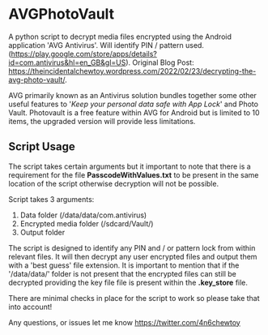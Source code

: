 # AVGPhotoVault
A python script to decrypt media files encrypted using the Android application 'AVG Antivirus'. Will identify PIN / pattern used. (https://play.google.com/store/apps/details?id=com.antivirus&hl=en_GB&gl=US). Original Blog Post: https://theincidentalchewtoy.wordpress.com/2022/02/23/decrypting-the-avg-photo-vault/.

AVG primarily known as an Antivirus solution bundles together some other useful features to '_Keep your personal data safe with App Lock_' and Photo Vault. Photovault is a free feature within AVG for Android but is limited to 10 items, the upgraded version will provide less limitations.

## Script Usage

The script takes certain arguments but it important to note that there is a requirement for the file **PasscodeWithValues.txt** to be present in the same location of the script otherwise decryption will not be possible.

Script takes 3 arguments:

1. Data folder (/data/data/com.antivirus)
2. Encrypted media folder (/sdcard/Vault/)
3. Output folder

The script is designed to identify any PIN and / or pattern lock from within relevant files. It will then decrypt any user encrypted files and output them with a 'best guess' file extension. It is important to mention that if the '/data/data/' folder is not present that the encrypted files can still be decrypted providing the key file file is present within the **.key_store** file.

There are minimal checks in place for the script to work so please take that into account!

Any questions, or issues let me know https://twitter.com/4n6chewtoy
